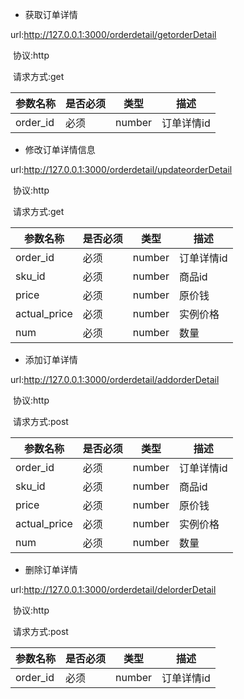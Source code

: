 
- 获取订单详情

url:http://127.0.0.1:3000/orderdetail/getorderDetail

 协议:http

 请求方式:get

|参数名称|是否必须|类型|描述|
|---|---|---|---|
|order_id|必须|number|订单详情id|




- 修改订单详情信息

url:http://127.0.0.1:3000/orderdetail/updateorderDetail


 协议:http

 请求方式:get

|参数名称|是否必须|类型|描述|
|---|---|---|---|
|order_id|必须|number|订单详情id|
|sku_id|必须|number|商品id|
|price|必须|number|原价钱|
|actual_price|必须|number|实例价格|
|num|必须|number|数量|


- 添加订单详情

url:http://127.0.0.1:3000/orderdetail/addorderDetail


 协议:http

 请求方式:post

|参数名称|是否必须|类型|描述|
|---|---|---|---|
|order_id|必须|number|订单详情id|
|sku_id|必须|number|商品id|
|price|必须|number|原价钱|
|actual_price|必须|number|实例价格|
|num|必须|number|数量|

- 删除订单详情

url:http://127.0.0.1:3000/orderdetail/delorderDetail


 协议:http

 请求方式:post

|参数名称|是否必须|类型|描述|
|---|---|---|---|
|order_id|必须|number|订单详情id|

